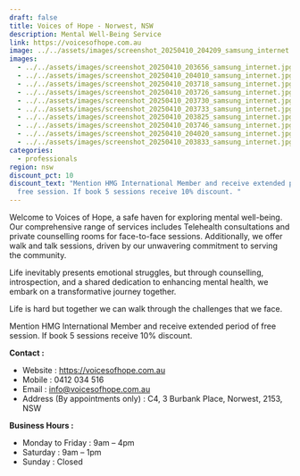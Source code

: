 ```yaml
---
draft: false
title: Voices of Hope - Norwest, NSW
description: Mental Well-Being Service
link: https://voicesofhope.com.au
image: ../../assets/images/screenshot_20250410_204209_samsung_internet.jpg
images:
  - ../../assets/images/screenshot_20250410_203656_samsung_internet.jpg
  - ../../assets/images/screenshot_20250410_204010_samsung_internet.jpg
  - ../../assets/images/screenshot_20250410_203718_samsung_internet.jpg
  - ../../assets/images/screenshot_20250410_203726_samsung_internet.jpg
  - ../../assets/images/screenshot_20250410_203730_samsung_internet.jpg
  - ../../assets/images/screenshot_20250410_203733_samsung_internet.jpg
  - ../../assets/images/screenshot_20250410_203825_samsung_internet.jpg
  - ../../assets/images/screenshot_20250410_203746_samsung_internet.jpg
  - ../../assets/images/screenshot_20250410_204020_samsung_internet.jpg
  - ../../assets/images/screenshot_20250410_203833_samsung_internet.jpg
categories:
  - professionals
region: nsw
discount_pct: 10
discount_text: "Mention HMG International Member and receive extended period of
  free session. If book 5 sessions receive 10% discount. "
---
```

Welcome to Voices of Hope, a safe haven for exploring mental well-being. Our comprehensive range of services includes Telehealth consultations and private counselling rooms for face-to-face sessions. Additionally, we offer walk and talk sessions, driven by our unwavering commitment to serving the community.

Life inevitably presents emotional struggles, but through counselling, introspection, and a shared dedication to enhancing mental health, we embark on a transformative journey together.

Life is hard but together we can walk through the challenges that we face. 

Mention HMG International Member and receive extended period of free session. If book 5 sessions receive 10% discount. 

**Contact :**

* Website : https://voicesofhope.com.au
* Mobile : 0412 034 516
* Email : info@voicesofhope.com.au
* Address (By appointments only) : C4, 3 Burbank Place, Norwest, 2153, NSW[](tel:+61412034516)[](mailto:info@voicesofhope.com.au)

**Business Hours :**

* Monday to Friday : 9am – 4pm
* Saturday : 9am – 1pm
* Sunday : Closed
